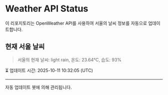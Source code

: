 
# Weather API Status

이 리포지토리는 OpenWeather API를 사용하여 서울의 날씨 정보를 자동으로 업데이트합니다.

## 현재 서울 날씨
> 서울의 현재 날씨: light rain, 온도: 23.64°C, 습도: 93%

⏳ 업데이트 시간: 2025-10-11 10:32:05 (UTC)

---
자동 업데이트 봇에 의해 관리됩니다.

